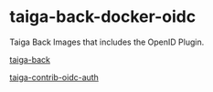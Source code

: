 # taiga-back-docker-oidc

Taiga Back Images that includes the OpenID Plugin.

[taiga-back](https://github.com/taigaio/taiga-back)

[taiga-contrib-oidc-auth](https://github.com/taigaio/taiga-contrib-oidc-auth)
